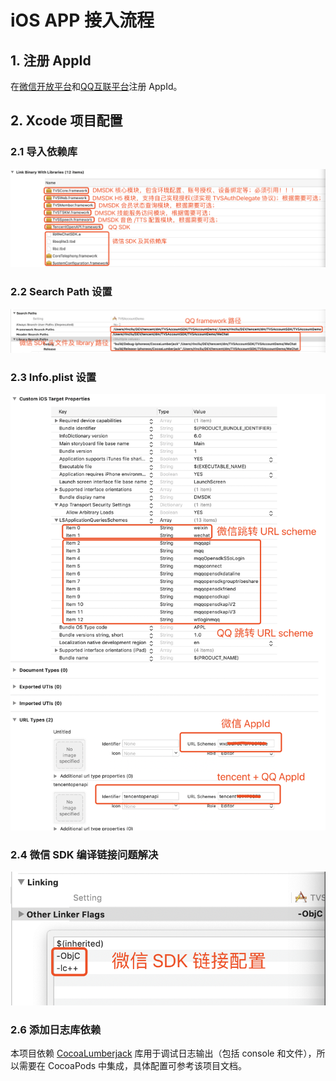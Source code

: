 # iOS APP 接入流程

## 1. 注册 AppId

在[微信开放平台][1]和[QQ互联平台][2]注册 AppId。

## 2. Xcode 项目配置

### 2.1 导入依赖库

![](image/xcode_0.png)

### 2.2 Search Path 设置

![](image/xcode_1.png)

### 2.3 Info.plist 设置

![](image/xcode_2.png)

### 2.4 微信 SDK 编译链接问题解决

![](image/xcode_3.png)


### 2.6 添加日志库依赖

本项目依赖 [CocoaLumberjack][3] 库用于调试日志输出（包括 console 和文件），所以需要在 CocoaPods 中集成，具体配置可参考该项目文档。

[1]: https://open.weixin.qq.com/

[2]: https://connect.qq.com/index.html

[3]: https://github.com/CocoaLumberjack/CocoaLumberjack
